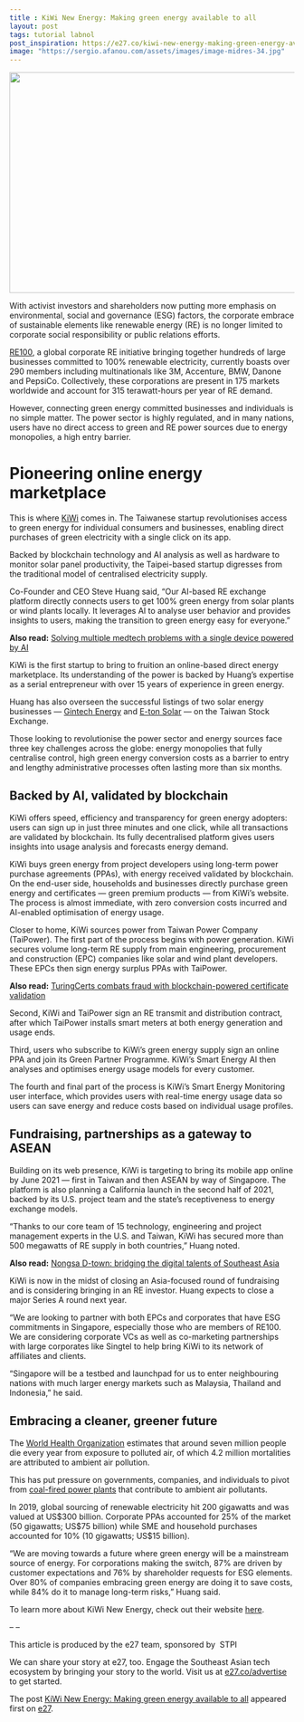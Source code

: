 ```yaml
---
title : KiWi New Energy: Making green energy available to all
layout: post
tags: tutorial labnol
post_inspiration: https://e27.co/kiwi-new-energy-making-green-energy-available-to-all-20210331/
image: "https://sergio.afanou.com/assets/images/image-midres-34.jpg"
---
```


<img loading="lazy" class="size-full wp-image-412818 aligncenter" src="https://e27.co/wp-content/uploads/2021/03/Kiwi.png" alt="" width="690" height="390" />
<p>With activist investors and shareholders now putting more emphasis on environmental, social and governance (ESG) factors, the corporate embrace of sustainable elements like renewable energy (RE) is no longer limited to corporate social responsibility or public relations efforts.</p>
<p><a rel="follow" href="https://www.there100.org/">RE100</a>, a global corporate RE initiative bringing together hundreds of large businesses committed to 100% renewable electricity, currently boasts over 290 members including multinationals like 3M, Accenture, BMW, Danone and PepsiCo. Collectively, these corporations are present in 175 markets worldwide and account for 315 terawatt-hours per year of RE demand.</p>
<p>However, connecting green energy committed businesses and individuals is no simple matter. The power sector is highly regulated, and in many nations, users have no direct access to green and RE power sources due to energy monopolies, a high entry barrier.</p>
<h1><b>Pioneering online energy marketplace</b></h1>
<p>This is where <a rel="follow" href="http://www.kiwinewenergy.com/">KiWi</a> comes in. The Taiwanese startup revolutionises access to green energy for individual consumers and businesses, enabling direct purchases of green electricity with a single click on its app.</p>
<p>Backed by blockchain technology and AI analysis as well as hardware to monitor solar panel productivity, the Taipei-based startup digresses from the traditional model of centralised electricity supply.</p>
<p>Co-Founder and CEO Steve Huang said, “Our AI-based RE exchange platform directly connects users to get 100% green energy from solar plants or wind plants locally. It leverages AI to analyse user behavior and provides insights to users, making the transition to green energy easy for everyone.”</p>
<p><b>Also read:</b> <a rel="follow" href="https://e27.co/solving-multiple-medtech-problems-with-a-single-device-powered-by-ai-20210330/">Solving multiple medtech problems with a single device powered by AI</a></p>
<p>KiWi is the first startup to bring to fruition an online-based direct energy marketplace. Its understanding of the power is backed by Huang’s expertise as a serial entrepreneur with over 15 years of experience in green energy.</p>
<p>Huang has also overseen the successful listings of two solar energy businesses — <a rel="follow" href="https://www.crunchbase.com/organization/gintech-energy-corporation">Gintech Energy</a> and <a rel="follow" href="https://www.digitimes.com/news/a20060224PB212.html">E-ton Solar</a> — on the Taiwan Stock Exchange.</p>
<p>Those looking to revolutionise the power sector and energy sources face three key challenges across the globe: energy monopolies that fully centralise control, high green energy conversion costs as a barrier to entry and lengthy administrative processes often lasting more than six months.</p>
<h2><b>Backed by AI, validated by blockchain</b></h2>
<p>KiWi offers speed, efficiency and transparency for green energy adopters: users can sign up in just three minutes and one click, while all transactions are validated by blockchain. Its fully decentralised platform gives users insights into usage analysis and forecasts energy demand.</p>
<p>KiWi buys green energy from project developers using long-term power purchase agreements (PPAs), with energy received validated by blockchain. On the end-user side, households and businesses directly purchase green energy and certificates — green premium products — from KiWi’s website. The process is almost immediate, with zero conversion costs incurred and AI-enabled optimisation of energy usage.</p>
<p>Closer to home, KiWi sources power from Taiwan Power Company (TaiPower). The first part of the process begins with power generation. KiWi secures volume long-term RE supply from main engineering, procurement and construction (EPC) companies like solar and wind plant developers. These EPCs then sign energy surplus PPAs with TaiPower.</p>
<p><b>Also read:</b> <a rel="follow" href="https://e27.co/turingcerts-combats-fraud-with-blockchain-powered-certificate-validation-20210330/">TuringCerts combats fraud with blockchain-powered certificate validation</a></p>
<p>Second, KiWi and TaiPower sign an RE transmit and distribution contract, after which TaiPower installs smart meters at both energy generation and usage ends.</p>
<p>Third, users who subscribe to KiWi’s green energy supply sign an online PPA and join its Green Partner Programme. KiWi’s Smart Energy AI then analyses and optimises energy usage models for every customer.</p>
<p>The fourth and final part of the process is KiWi’s Smart Energy Monitoring user interface, which provides users with real-time energy usage data so users can save energy and reduce costs based on individual usage profiles.</p>
<h2><b>Fundraising, partnerships as a gateway to ASEAN</b></h2>
<p>Building on its web presence, KiWi is targeting to bring its mobile app online by June 2021 — first in Taiwan and then ASEAN by way of Singapore. The platform is also planning a California launch in the second half of 2021, backed by its U.S. project team and the state’s receptiveness to energy exchange models.</p>
<p>“Thanks to our core team of 15 technology, engineering and project management experts in the U.S. and Taiwan, KiWi has secured more than 500 megawatts of RE supply in both countries,” Huang noted.</p>
<p><b>Also read:</b> <a rel="follow" href="https://e27.co/nongsa-d-town-bridging-the-digital-talents-of-southeast-asia-20210330/">Nongsa D-town: bridging the digital talents of Southeast Asia</a></p>
<p>KiWi is now in the midst of closing an Asia-focused round of fundraising and is considering bringing in an RE investor. Huang expects to close a major Series A round next year.</p>
<p>“We are looking to partner with both EPCs and corporates that have ESG commitments in Singapore, especially those who are members of RE100. We are considering corporate VCs as well as co-marketing partnerships with large corporates like Singtel to help bring KiWi to its network of affiliates and clients.</p>
<p>“Singapore will be a testbed and launchpad for us to enter neighbouring nations with much larger energy markets such as Malaysia, Thailand and Indonesia,” he said.</p>
<h2><b>Embracing a cleaner, greener future</b></h2>
<p>The <a rel="follow" href="https://www.who.int/news-room/air-pollution">World Health Organization</a> estimates that around seven million people die every year from exposure to polluted air, of which 4.2 million mortalities are attributed to ambient air pollution.</p>
<p>This has put pressure on governments, companies, and individuals to pivot from <a rel="follow" href="https://www.mdpi.com/1660-4601/16/11/2008/pdf">coal-fired power plants</a> that contribute to ambient air pollutants.</p>
<p>In 2019, global sourcing of renewable electricity hit 200 gigawatts and was valued at US$300 billion. Corporate PPAs accounted for 25% of the market (50 gigawatts; US$75 billion) while SME and household purchases accounted for 10% (10 gigawatts; US$15 billion).</p>
<p>“We are moving towards a future where green energy will be a mainstream source of energy. For corporations making the switch, 87% are driven by customer expectations and 76% by shareholder requests for ESG elements. Over 80% of companies embracing green energy are doing it to save costs, while 84% do it to manage long-term risks,” Huang said.</p>
<p>To learn more about KiWi New Energy, check out their website <a rel="follow" href="https://kiwinewenergy.com/">here</a>.</p>
<p>&#8211; &#8211;</p>
<p>This article is produced by the e27 team, sponsored by  STPI</p>
<p>We can share your story at e27, too. Engage the Southeast Asian tech ecosystem by bringing your story to the world. Visit us at <a rel="follow" href="https://e27.co/advertise?utm_source=e27&amp;utm_medium=boilerplate&amp;utm_campaign=lead_gen">e27.co/advertise</a> to get started.</p>
<p>The post <a rel="nofollow" href="https://e27.co/kiwi-new-energy-making-green-energy-available-to-all-20210331/">KiWi New Energy: Making green energy available to all</a> appeared first on <a rel="nofollow" href="https://e27.co">e27</a>.</p>
